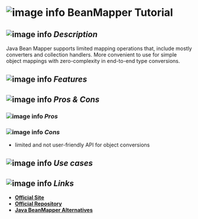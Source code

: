 # ![image info](../images/icons8-inspect-code-64.png) BeanMapper Tutorial

## ![image info](../../images/icons8-code-64.png) _Description_

Java Bean Mapper supports limited mapping operations that, include mostly converters and collection handlers. More convenient to use for simple object mappings with zero-complexity in end-to-end type conversions.

## ![image info](../../images/icons8-attach-64.png) _Features_

## ![image info](../../images/icons8-edit-property-64.png) _Pros & Cons_

### ![image info](../../images/icons8-add-property-64.png) _Pros_

### ![image info](../../images/icons8-remove-property-64.png) _Cons_

* limited and not user-friendly API for object conversions

## ![image info](../../images/icons8-source-64.png) _Use cases_

## ![image info](../../images/icons8-inspect-code-64.png) _Links_

* [**Official Site**](http://beanmapper.io/)
* [**Official Repository**](https://github.com/42BV/beanmapper)
* [**Java BeanMapper Alternatives**](https://java.libhunt.com/beanmapper-alternatives)
